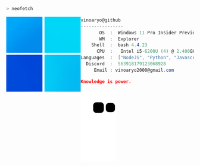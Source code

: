 ```zsh
> neofetch
```
<img align="left" src="https://github.com/vinoaryo/vinoaryo/blob/main/assets/logo.png" alt="logo.png" width="200" /> 

```csharp
vinoaryo@github
----------------
       OS  :  Windows 11 Pro Insider Preview x86_64
       WM  :  Explorer
    Shell  :  bash 4.4.23
      CPU  :   Intel i5-6200U (4) @ 2.400GHz
Languages  :  ["NodeJS", "Python", "Javascript"]
  Discord  :  563918179123068928
     Email : vinoaryo2000@gmail.com
```
```json
Knowledge is power.
```

<a href="https://dsc.gg/ds-discord" target="_blank"><img src="https://github.com/rafaballerini/rafaballerini/blob/output/github-contribution-grid-snake.svg" alt="sneke"></a>
